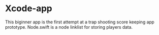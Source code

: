 # Xcode-app
This biginner app is the first attempt at a trap shooting score keeping app prototype. Node.swift is a node linklist for
storing players data.
